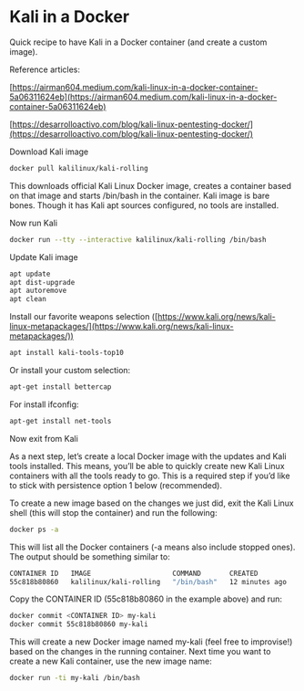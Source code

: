 # Kali in a Docker

Quick recipe to have Kali in a Docker container (and create a custom image).

Reference articles:

[https://airman604.medium.com/kali-linux-in-a-docker-container-5a06311624eb](https://airman604.medium.com/kali-linux-in-a-docker-container-5a06311624eb)

[https://desarrolloactivo.com/blog/kali-linux-pentesting-docker/](https://desarrolloactivo.com/blog/kali-linux-pentesting-docker/)

Download Kali image

```bash
docker pull kalilinux/kali-rolling
```

This downloads official Kali Linux Docker image, creates a container based on that image and starts /bin/bash in the container. Kali image is bare bones. Though it has Kali apt sources configured, no tools are installed.

Now run Kali

```bash
docker run --tty --interactive kalilinux/kali-rolling /bin/bash
```

Update Kali image

```bash
apt update
apt dist-upgrade
apt autoremove
apt clean
```

Install our favorite weapons selection ([https://www.kali.org/news/kali-linux-metapackages/](https://www.kali.org/news/kali-linux-metapackages/))

```bash
apt install kali-tools-top10
```

Or install your custom selection:

```bash
apt-get install bettercap
```

For install ifconfig:

```bash
apt-get install net-tools
```

Now exit from Kali

As a next step, let’s create a local Docker image with the updates and Kali tools installed. This means, you’ll be able to quickly create new Kali Linux containers with all the tools ready to go. This is a required step if you’d like to stick with persistence option 1 below (recommended).

To create a new image based on the changes we just did, exit the Kali Linux shell (this will stop the container) and run the following:

```bash
docker ps -a
```

This will list all the Docker containers (-a means also include stopped ones). The output should be something similar to:

```bash
CONTAINER ID   IMAGE                    COMMAND       CREATED          STATUS                          PORTS                    NAMES
55c818b80860   kalilinux/kali-rolling   "/bin/bash"   12 minutes ago   Exited (0) About a minute ago                            compassionate_hermann
```

Copy the CONTAINER ID (55c818b80860 in the example above) and run:

```bash
docker commit <CONTAINER ID> my-kali
docker commit 55c818b80860 my-kali
```

This will create a new Docker image named my-kali (feel free to improvise!) based on the changes in the running container. Next time you want to create a new Kali container, use the new image name:

```bash
docker run -ti my-kali /bin/bash
```
